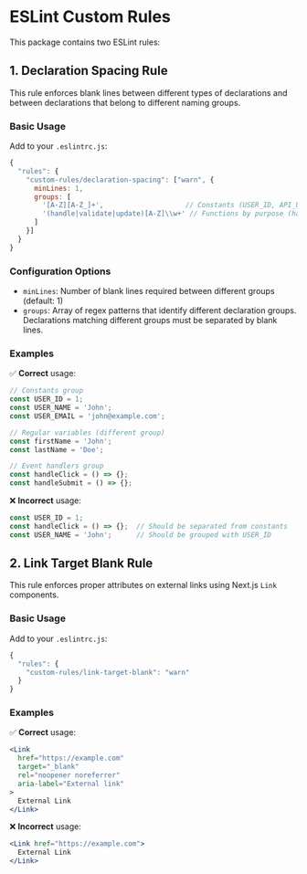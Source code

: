 # ESLint Custom Rules

This package contains two ESLint rules:

## 1. Declaration Spacing Rule

This rule enforces blank lines between different types of declarations and between declarations that belong to different naming groups.

### Basic Usage

Add to your `.eslintrc.js`:
```javascript
{
  "rules": {
    "custom-rules/declaration-spacing": ["warn", {
      minLines: 1,
      groups: [
        '[A-Z][A-Z_]+',                    // Constants (USER_ID, API_URL)
        '(handle|validate|update)[A-Z]\\w+' // Functions by purpose (handleClick, validateUser)
      ]
    }]
  }
}
```

### Configuration Options

- `minLines`: Number of blank lines required between different groups (default: 1)
- `groups`: Array of regex patterns that identify different declaration groups. Declarations matching different groups must be separated by blank lines.

### Examples

✅ **Correct** usage:
```typescript
// Constants group
const USER_ID = 1;
const USER_NAME = 'John';
const USER_EMAIL = 'john@example.com';

// Regular variables (different group)
const firstName = 'John';
const lastName = 'Doe';

// Event handlers group
const handleClick = () => {};
const handleSubmit = () => {};
```

❌ **Incorrect** usage:
```typescript
const USER_ID = 1;
const handleClick = () => {};  // Should be separated from constants
const USER_NAME = 'John';      // Should be grouped with USER_ID
```

## 2. Link Target Blank Rule

This rule enforces proper attributes on external links using Next.js `Link` components.

### Basic Usage

Add to your `.eslintrc.js`:
```javascript
{
  "rules": {
    "custom-rules/link-target-blank": "warn"
  }
}
```

### Examples

✅ **Correct** usage:
```jsx
<Link
  href="https://example.com"
  target="_blank"
  rel="noopener noreferrer"
  aria-label="External link"
>
  External Link
</Link>
```

❌ **Incorrect** usage:
```jsx
<Link href="https://example.com">
  External Link
</Link>
```